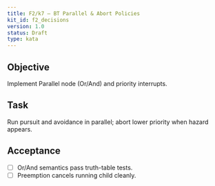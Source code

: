 ```yaml
---
title: F2/k7 — BT Parallel & Abort Policies
kit_id: f2_decisions
version: 1.0
status: Draft
type: kata
---
```

## Objective
Implement Parallel node (Or/And) and priority interrupts.
## Task
Run pursuit and avoidance in parallel; abort lower priority when hazard appears.
## Acceptance
- [ ] Or/And semantics pass truth-table tests.
- [ ] Preemption cancels running child cleanly.